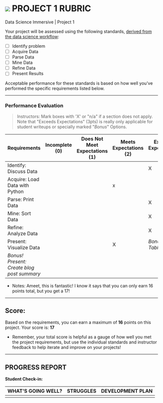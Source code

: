 # ![](https://ga-dash.s3.amazonaws.com/production/assets/logo-9f88ae6c9c3871690e33280fcf557f33.png) PROJECT 1 RUBRIC
Data Science Immersive | Project 1	 						

Your project will be assessed using the following standards, [derived from the data science workflow](../../../../resources/syllabus/DSI-workflow-v1.pdf):

- [ ] Identify problem
- [ ] Acquire Data
- [ ] Parse Data
- [ ] Mine Data
- [ ] Refine Data
- [ ] Present Results

Acceptable performance for these standards is based on how well you've performed the specific requirements listed below.

---

### Performance Evaluation
> Instructors: Mark boxes with 'X' or "n/a" if a section does not apply. Note that "Exceeds Expectations" (3pts) is really only applicable for student writeups or specially marked "*Bonus*" Options.

| Requirements | Incomplete (0) | Does Not Meet Expectations (1) | Meets Expectations (2) | Exceeds Expectations (3) |
|---|---|---|---|---|
| Identify: Discuss Data | | | |X |
| Acquire: Load Data with Python | | |x |  |
| Parse: Print Data | | | | X |
| Mine: Sort Data | | | | X|
| Refine: Analyze Data | | | | X |
| Present: Visualize Data | | | X| *Bonus: Use Tableau*  |
| *Bonus! Present: Create blog post summary* | | | | |

- Notes:
Ameet, this is fantastic! I know it says that you can only earn 16 points total, but you get a 17!
---

## Score:
Based on the requirements, you can earn a maximum of  **16**  points on this project. Your score is: **17**

- Remember, your total score is helpful as a gauge of how well you met the project requirements, but use the individual standards and instructor feedback to help iterate and improve on your projects!

---

## PROGRESS REPORT
**Student Check-in:**

|WHAT’S GOING WELL?|STRUGGLES|DEVELOPMENT PLAN|
|---|---|---|
| | | |
